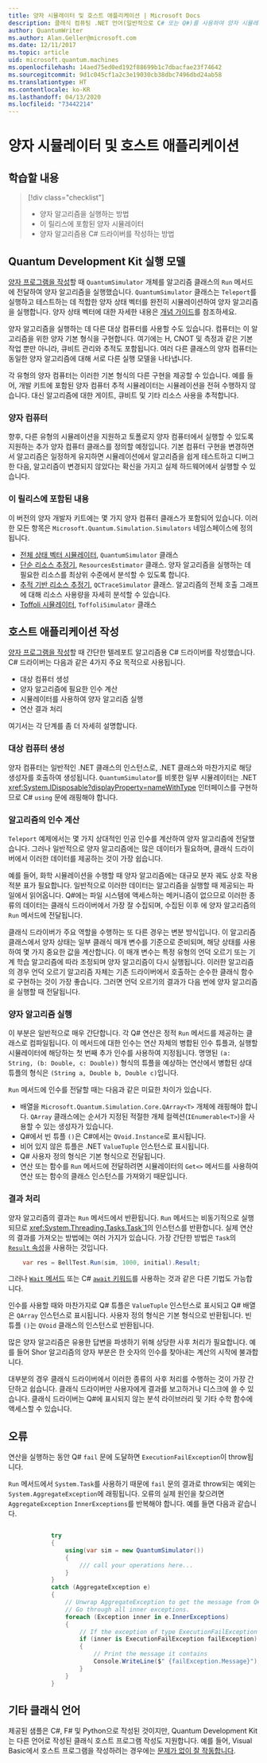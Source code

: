```yaml
---
title: 양자 시뮬레이터 및 호스트 애플리케이션 | Microsoft Docs
description: 클래식 컴퓨팅 .NET 언어(일반적으로 C# 또는 Q#)를 사용하여 양자 시뮬레이터을 구동하는 방법을 설명합니다.
author: QuantumWriter
ms.author: Alan.Geller@microsoft.com
ms.date: 12/11/2017
ms.topic: article
uid: microsoft.quantum.machines
ms.openlocfilehash: 14aed75ed0ed192f88699b1c7dbacfae23f74642
ms.sourcegitcommit: 9d1c045cf1a2c3e19030cb38dbc7496dbd24ab58
ms.translationtype: HT
ms.contentlocale: ko-KR
ms.lasthandoff: 04/13/2020
ms.locfileid: "73442214"
---
```

# <a name="quantum-simulators-and-host-applications"></a>양자 시뮬레이터 및 호스트 애플리케이션

## <a name="what-youll-learn"></a>학습할 내용

> [!div class="checklist"]
> * 양자 알고리즘을 실행하는 방법
> * 이 릴리스에 포함된 양자 시뮬레이터
> * 양자 알고리즘용 C# 드라이버를 작성하는 방법

## <a name="the-quantum-development-kit-execution-model"></a>Quantum Development Kit 실행 모델

[양자 프로그램을 작성](xref:microsoft.quantum.write-program)할 때 `QuantumSimulator` 개체를 알고리즘 클래스의 `Run` 메서드에 전달하여 양자 알고리즘을 실행했습니다.
`QuantumSimulator` 클래스는 `Teleport`를 실행하고 테스트하는 데 적합한 양자 상태 벡터를 완전히 시뮬레이션하여 양자 알고리즘을 실행합니다.
양자 상태 벡터에 대한 자세한 내용은 [개념 가이드](xref:microsoft.quantum.concepts.intro)를 참조하세요.

양자 알고리즘을 실행하는 데 다른 대상 컴퓨터를 사용할 수도 있습니다.
컴퓨터는 이 알고리즘을 위한 양자 기본 형식을 구현합니다.
여기에는 H, CNOT 및 측정과 같은 기본 작업 뿐만 아니라, 큐비트 관리와 추적도 포함됩니다.
여러 다른 클래스의 양자 컴퓨터는 동일한 양자 알고리즘에 대해 서로 다른 실행 모델을 나타냅니다.

각 유형의 양자 컴퓨터는 이러한 기본 형식의 다른 구현을 제공할 수 있습니다.
예를 들어, 개발 키트에 포함된 양자 컴퓨터 추적 시뮬레이터는 시뮬레이션을 전혀 수행하지 않습니다.
대신 알고리즘에 대한 게이트, 큐비트 및 기타 리소스 사용을 추적합니다.

### <a name="quantum-machines"></a>양자 컴퓨터

향후, 다른 유형의 시뮬레이션을 지원하고 토폴로지 양자 컴퓨터에서 실행할 수 있도록 지원하는 추가 양자 컴퓨터 클래스를 정의할 예정입니다.
기본 컴퓨터 구현을 변경하면서 알고리즘은 일정하게 유지하면 시뮬레이션에서 알고리즘을 쉽게 테스트하고 디버그한 다음, 알고리즘이 변경되지 않았다는 확신을 가지고 실제 하드웨어에서 실행할 수 있습니다.

### <a name="whats-included-in-this-release"></a>이 릴리스에 포함된 내용

이 버전의 양자 개발자 키트에는 몇 가지 양자 컴퓨터 클래스가 포함되어 있습니다.
이러한 모든 항목은 `Microsoft.Quantum.Simulation.Simulators` 네임스페이스에 정의됩니다.

* [전체 상태 벡터 시뮬레이터](xref:microsoft.quantum.machines.full-state-simulator), `QuantumSimulator` 클래스
* [단순 리소스 추정기](xref:microsoft.quantum.machines.resources-estimator), `ResourcesEstimator` 클래스. 양자 알고리즘을 실행하는 데 필요한 리소스를 최상위 수준에서 분석할 수 있도록 합니다.
* [추적 기반 리소스 추정기](xref:microsoft.quantum.machines.qc-trace-simulator.intro), `QCTraceSimulator` 클래스. 알고리즘의 전체 호출 그래프에 대해 리소스 사용량을 자세히 분석할 수 있습니다.
* [Toffoli 시뮬레이터](xref:microsoft.quantum.machines.toffoli-simulator), `ToffoliSimulator` 클래스

## <a name="writing-a-host-application"></a>호스트 애플리케이션 작성

[양자 프로그램을 작성](xref:microsoft.quantum.write-program)할 때 간단한 텔레포트 알고리즘용 C# 드라이버를 작성했습니다. C# 드라이버는 다음과 같은 4가지 주요 목적으로 사용됩니다.

* 대상 컴퓨터 생성
* 양자 알고리즘에 필요한 인수 계산
* 시뮬레이터를 사용하여 양자 알고리즘 실행
* 연산 결과 처리

여기서는 각 단계를 좀 더 자세히 설명합니다.

### <a name="constructing-the-target-machine"></a>대상 컴퓨터 생성

양자 컴퓨터는 일반적인 .NET 클래스의 인스턴스로, .NET 클래스와 마찬가지로 해당 생성자를 호출하여 생성됩니다.
`QuantumSimulator`를 비롯한 일부 시뮬레이터는 .NET <xref:System.IDisposable?displayProperty=nameWithType> 인터페이스를 구현하므로 C# `using` 문에 래핑해야 합니다.

### <a name="computing-arguments-for-the-algorithm"></a>알고리즘의 인수 계산

`Teleport` 예제에서는 몇 가지 상대적인 인공 인수를 계산하여 양자 알고리즘에 전달했습니다.
그러나 일반적으로 양자 알고리즘에는 많은 데이터가 필요하며, 클래식 드라이버에서 이러한 데이터를 제공하는 것이 가장 쉽습니다.

예를 들어, 화학 시뮬레이션을 수행할 때 양자 알고리즘에는 대규모 분자 궤도 상호 작용 적분 표가 필요합니다.
일반적으로 이러한 데이터는 알고리즘을 실행할 때 제공되는 파일에서 읽어옵니다.
Q#에는 파일 시스템에 액세스하는 메커니즘이 없으므로 이러한 종류의 데이터는 클래식 드라이버에서 가장 잘 수집되며, 수집된 이후 에 양자 알고리즘의 `Run` 메서드에 전달됩니다.

클래식 드라이버가 주요 역할을 수행하는 또 다른 경우는 변분 방식입니다.
이 알고리즘 클래스에서 양자 상태는 일부 클래식 매개 변수를 기준으로 준비되며, 해당 상태를 사용하여 몇 가지 중요한 값을 계산합니다.
이 매개 변수는 특정 유형의 언덕 오르기 또는 기계 학습 알고리즘에 따라 조정되며 양자 알고리즘이 다시 실행됩니다.
이러한 알고리즘의 경우 언덕 오르기 알고리즘 자체는 기존 드라이버에서 호출하는 순수한 클래식 함수로 구현하는 것이 가장 좋습니다. 그러면 언덕 오르기의 결과가 다음 번에 양자 알고리즘을 실행할 때 전달됩니다.

### <a name="running-the-quantum-algorithm"></a>양자 알고리즘 실행

이 부분은 일반적으로 매우 간단합니다.
각 Q# 연산은 정적 `Run` 메서드를 제공하는 클래스로 컴파일됩니다.
이 메서드에 대한 인수는 연산 자체의 병합된 인수 튜플과, 실행할 시뮬레이터에 해당하는 첫 번째 추가 인수를 사용하여 지정됩니다. 명명된 `(a: String, (b: Double, c: Double))` 형식의 튜플을 예상하는 연산에서 병합된 상대 튜플의 형식은 `(String a, Double b, Double c)`입니다.


`Run` 메서드에 인수를 전달할 때는 다음과 같은 미묘한 차이가 있습니다.

* 배열을 `Microsoft.Quantum.Simulation.Core.QArray<T>` 개체에 래핑해야 합니다.
    `QArray` 클래스에는 순서가 지정된 적절한 개체 컬렉션(`IEnumerable<T>`)을 사용할 수 있는 생성자가 있습니다.
* Q#에서 빈 튜플 `()`은 C#에서는 `QVoid.Instance`로 표시됩니다.
* 비어 있지 않은 튜플은 .NET `ValueTuple` 인스턴스로 표시됩니다.
* Q# 사용자 정의 형식은 기본 형식으로 전달됩니다.
* 연산 또는 함수를 `Run` 메서드에 전달하려면 시뮬레이터의 `Get<>` 메서드를 사용하여 연산 또는 함수의 클래스 인스턴스를 가져와기 때문입니다.

### <a name="processing-the-results"></a>결과 처리

양자 알고리즘의 결과는 `Run` 메서드에서 반환됩니다.
`Run` 메서드는 비동기적으로 실행되므로 <xref:System.Threading.Tasks.Task`1>의 인스턴스를 반환합니다.
실제 연산의 결과를 가져오는 방법에는 여러 가지가 있습니다. 가장 간단한 방법은 `Task`의 [`Result` 속성](https://docs.microsoft.com/dotnet/api/system.threading.tasks.task-1.result)을 사용하는 것입니다.

```csharp
    var res = BellTest.Run(sim, 1000, initial).Result;
```
그러나  [`Wait` 메서드](https://docs.microsoft.com/dotnet/api/system.threading.tasks.task.wait) 또는 C# [`await` 키워드](https://docs.microsoft.com/dotnet/csharp/language-reference/keywords/await)를 사용하는 것과 같은 다른 기법도 가능합니다.

인수를 사용할 때와 마찬가지로 Q# 튜플은 `ValueTuple` 인스턴스로 표시되고 Q# 배열은 `QArray` 인스턴스로 표시됩니다.
사용자 정의 형식은 기본 형식으로 반환됩니다.
빈 튜플 `()`는 `QVoid` 클래스의 인스턴스로 반환됩니다.

많은 양자 알고리즘은 유용한 답변을 파생하기 위해 상당한 사후 처리가 필요합니다.
예를 들어 Shor 알고리즘의 양자 부분은 한 숫자의 인수를 찾아내는 계산의 시작에 불과합니다.

대부분의 경우 클래식 드라이버에서 이러한 종류의 사후 처리를 수행하는 것이 가장 간단하고 쉽습니다.
클래식 드라이버만 사용자에게 결과를 보고하거나 디스크에 쓸 수 있습니다.
클래식 드라이버는 Q#에 표시되지 않는 분석 라이브러리 및 기타 수학 함수에 액세스할 수 있습니다.


## <a name="failures"></a>오류

연산을 실행하는 동안 Q# `fail` 문에 도달하면 `ExecutionFailException`이 throw됩니다.

`Run` 메서드에서 `System.Task`를 사용하기 때문에 `fail` 문의 결과로 throw되는 예외는 `System.AggregateException`에 래핑됩니다.
오류의 실제 원인을 찾으려면 `AggregateException` 
`InnerExceptions`를 반복해야 합니다. 예를 들면 다음과 같습니다.

```csharp

            try
            {
                using(var sim = new QuantumSimulator())
                {
                    /// call your operations here...
                }
            }
            catch (AggregateException e)
            {
                // Unwrap AggregateException to get the message from Q# fail statement.
                // Go through all inner exceptions.
                foreach (Exception inner in e.InnerExceptions)
                {
                    // If the exception of type ExecutionFailException
                    if (inner is ExecutionFailException failException)
                    {
                        // Print the message it contains
                        Console.WriteLine($" {failException.Message}");
                    }
                }
            }
```

## <a name="other-classical-languages"></a>기타 클래식 언어

제공된 샘플은 C#, F# 및 Python으로 작성된 것이지만, Quantum Development Kit는 다른 언어로 작성된 클래식 호스트 프로그램 작성도 지원합니다.
예를 들어, Visual Basic에서 호스트 프로그램을 작성하려는 경우에는 [문제가 없이 잘 작동합니다](https://github.com/tcNickolas/MiscQSharp/blob/master/Quantum_VBNet/README.md#using-q-with-visual-basic-net).
